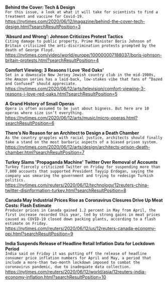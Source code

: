 **Behind the Cover: Tech & Design**\
`For this issue, a look at what it will take for scientists to find a treatment and vaccine for Covid-19.`\
https://nytimes.com/2020/06/12/magazine/behind-the-cover-tech-design.html?searchResultPosition=3

**‘Absurd and Wrong’: Johnson Criticizes Protest Tactics**\
`Citing damage to public property, Prime Minister Boris Johnson of Britain criticized the anti-discrimination protests prompted by the death of George Floyd.`\
https://nytimes.com/video/world/europe/100000007188037/boris-johnson-britain-protests.html?searchResultPosition=4

**Comfort Viewing: 3 Reasons I Love ‘Red Oaks’**\
`Set in a downscale New Jersey Jewish country club in the mid-1980s, the Amazon series has a laid-back, low-stakes vibe that fans of “Dazed and Confused” should appreciate.`\
https://nytimes.com/2020/06/12/arts/television/comfort-viewing-3-reasons-i-love-red-oaks.html?searchResultPosition=5

**A Grand History of Small Operas**\
`Opera is often assumed to be just about bigness. But here are 10 operas where size isn’t everything.`\
https://nytimes.com/2020/06/12/arts/music/micro-operas.html?searchResultPosition=6

**There’s No Reason for an Architect to Design a Death Chamber**\
`As the country grapples with racial justice, architects should finally take a stand on the most barbaric aspects of a biased prison system.`\
https://nytimes.com/2020/06/12/arts/design/architects-prison-death-chamber.html?searchResultPosition=7

**Turkey Slams 'Propaganda Machine' Twitter Over Removal of Accounts**\
`Turkey fiercely criticized Twitter on Friday for suspending more than 7,000 accounts that supported President Tayyip Erdogan, saying the company was smearing the government and trying to redesign Turkish politics.`\
https://nytimes.com/reuters/2020/06/12/technology/12reuters-china-twitter-disinformation-turkey.html?searchResultPosition=8

**Canada May Industrial Prices Rise as Coronavirus Closures Drive Up Meat Costs: Flash Estimate**\
`Producer prices in Canada gained 1.2 percent in May from April, the first increase recorded this year, led by strong gains in meat prices caused as COVID-19 closed down packing plants, according to a flash estimate on Friday.`\
https://nytimes.com/reuters/2020/06/12/us/12reuters-canada-economy-ppi.html?searchResultPosition=9

**India Suspends Release of Headline Retail Inflation Data for Lockdown Period**\
`India said on Friday it was putting off the release of headline consumer price inflation numbers for April and May, a period that include a more-than two-month lockdown imposed to combat the coronavirus pandemic, due to inadequate data collection.`\
https://nytimes.com/reuters/2020/06/12/world/asia/12reuters-india-economy-inflation.html?searchResultPosition=10

